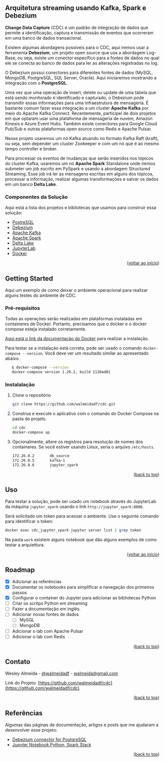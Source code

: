 <div id="top"></div>

## Arquitetura streaming usando Kafka,  Spark e Debezium  

**Change Data Capture** (CDC) é um padrão de integração de dados que permite a identificação, captura e transmissão de eventos que ocorreram em uma banco de dados transacional.

Existem algumas abordagens possíveis para o CDC, aqui iremos usar a ferramenta **Debezium**, um projeto open source  que usa a abordagem  Log-Base, ou seja, existe um conector específico para a fontes de dados no qual ele se conecta ao banco de dados para ler as alterações registradas no log.

O Debezium possui conectores para diferentes fontes de dados (MySQL, MongoDB, PostgreSQL, SQL Server, Oracle). Aqui iniciaremos mostrando a integração com o **PostgreSQL**.

Uma vez que uma operação de insert, delete ou update de uma tabela que está sendo monitorado é identificado e capturado, o Debezium pode transmitir essas informações para uma infraestrutura de mensageria. É bastante comum fazer essa integração a um cluster **Apache Kafka** por meio do Apache Kafka Connect. Recentemente, participei de dois projetos em que optaram usar uma plataforma de mensageria de nuvem, Amazon Kinesis e Azure Event Hubs. Também existe conectores para Google Cloud Pub/Sub e outras plataformas open source como Redis e Apache Pulsar.

Nesse projeto usaremos um nó Kafka atuando no formato Kafka Raft (kraft), ou seja, sem depender um cluster Zookeeper e com um nó que é ao mesmo tempo controller e broker.

Para processar os eventos de mudanças que serão inseridos nos tópicos do cluster Kafka, usaremos um nó **Apache Spark** Standalone onde iremos submeter um job escrito em PySpark e usando a abordagem Structured Streaming. Esse job irá ler as mensagens escritas em alguns dos tópicos, processar a informação, realizar algumas transformações e salvar os dados em um banco **Delta Lake**.


### Componentes da Solução

Aqui está a lista dos projetos e bibliotecas que usamos para construir essa solução:

* [PostreSQL](https://www.postgresql.org/)
* [Debezium](https://debezium.io/)
* [Apache Kafka](https://kafka.apache.org/)
* [Apache Spark](https://spark.apache.org/)
* [Delta Lake](https://delta.io/)
* [JupyterLab](https://jupyter.org/)
* [Docker](https://www.docker.com/)

<p align="right">(<a href="#top">voltar ao início</a>)</p>



<!-- GETTING STARTED -->
## Getting Started

Aqui um exemplo de como deixar o ambiente operacional para realizar alguns testes do ambiente de CDC.

### Pré-requisitos

Todas as operações serão realizadas em plataformas instaladas em containeres de Docker. Portanto, precisamos que o docker e o docker compose esteja instalado corretamente.

[Aqui está o link da documentação do Docker](https://docs.docker.com/compose/install/) para realizar a instalação.

Para testar se a instalação está correta, pode ser usado o comando `docker-compose --version`. Você deve ver um resultado similar ao apresentado abaixo.

```sh
   $ docker-compose --version
   docker-compose version 1.29.2, build 1110ad01
   ```


### Instalalação

1. Clone o repositório
   ```sh
   git clone https://github.com/walmeidadf/cdc.git
   ```
2. Construa e execute o aplicativo com o comando do Docker Compose na pasta do projeto.
   ```sh
   cd cdc
   docker-compose up
   ```
3. Opcionalmente, altere os registros para resolução de nomes dos containeres. Se você estiver usando Linux, seria o arquivo `/etc/hosts`.
   ```sh
   172.26.0.2       db_source
   172.26.0.5       kafka-1
   172.26.0.6       jupyter_spark
   ```

<p align="right">(<a href="#top">back to top</a>)</p>



<!-- USAGE EXAMPLES -->
## Uso

Para testar a solução, pode ser usado um notebook através do JupyterLab da máquina `jupyter_spark` usando o link `http://jupyter_spark:8080`.

Será solicitado um token para acessar o ambiente. Use o seguinte comando para identificar o token:
```sh
docker exec cdc_jupyter_spark jupyter server list | grep token
```
Na pasta `work` existem alguns notebook que dão alguns exemplos de como testar a arquiettura.
<p align="right">(<a href="#top">voltar ao início</a>)</p>



<!-- ROADMAP -->
## Roadmap

- [x] Adicionar as referências
- [x] Documentar os notebooks para simplificar a navegação dos primeiros passos
- [x] Configurar o container do Jupyter para adicionar as bibliotecas Python
- [ ] Criar os scritps Python em streaming
- [ ] Fazer a documentação em inglês.
- [ ] Adicionar novas fontes de dados
    - [ ] MySQL
    - [ ] MongoDB
- [ ] Adicionar o lab com Apache Pulsar
- [ ] Adicionar o lab com Redis

<p align="right">(<a href="#top">back to top</a>)</p>


<!-- CONTACT -->
## Contato

Wesley Almeida - [@walmeidadf](https://twitter.com/your_username) - walmeida@gmail.com

Link do Projeto: [https://github.com/walmeidadf/cdc](https://github.com/walmeidadf/cdc)

<p align="right">(<a href="#top">back to top</a>)</p>



<!-- ACKNOWLEDGMENTS -->
## Referências

Algumas das páginas de documentação, artigos e posts que me ajudaram a desenvolver esse projeto:

* [Debezium connector for PostgreSQL](https://debezium.io/documentation/reference/1.9/connectors/postgresql.html)
* [Jupyter Notebook Python, Spark Stack](https://hub.docker.com/r/jupyter/pyspark-notebook)

<p align="right">(<a href="#top">back to top</a>)</p>

